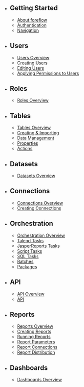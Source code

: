 -   ## Getting Started

    -   [About foreflow](/{{version}}/about)
    -   [Authentication](/{{version}}/authentication)
    -   [Navigation](/{{version}}/navigation)

-   ## Users

    -   [Users Overview](/{{version}}/users-overview)
    -   [Creating Users](/{{version}}/users-create)
    -   [Editing Users](/{{version}}/users-edit)
    -   [Applying Permissions to Users](/{{version}}/users-permissions)

-   ## Roles

    -   [Roles Overview](/{{version}}/roles-overview)

-   ## Tables

    -   [Tables Overview](/{{version}}/tables-overview)
    -   [Creating & Importing](/{{version}}/tables-creating-&-importing)
    -   [Data Management](/{{version}}/tables-data-management)
    -   [Properties](/{{version}}/tables-properties)
    -   [Actions](/{{version}}/tables-actions)

-   ## Datasets

    -   [Datasets Overview](/{{version}}/dataset-overview)

-   ## Connections

    -   [Connections Overview](/{{version}}/connections-overview)
    -   [Creating Connections](/{{version}}/connections-createing)

-   ## Orchestration

    -   [Orchestration Overview](/{{version}}/orchestration-overview)
    -   [Talend Tasks](/{{version}}/orchestration-tasks-talend)
    -   [JasperReports Tasks](/{{version}}/orchestration-tasks-jasperreports)
    -   [Script Tasks](/{{version}}/orchestration-tasks-script)
    -   [SQL Tasks](/{{version}}/orchestration-tasks-sql)
    -   [Batches](/{{version}}/orchestration-batches)
    -   [Packages](/{{version}}/orchestration-Packages)

-   ## API

    -   [API Overview](/{{version}}/api-overview)
    -   [API](/{{version}}/api)

-   ## Reports

    -   [Reports Overview](/{{version}}/reports-overview)
    -   [Creating Reports](/{{version}}/reports-creating)
    -   [Running Reports](/{{version}}/reports-running)
    -   [Report Parameters](/{{version}}/reports-parameters)
    -   [Report Connections](/{{version}}/reports-connections)
    -   [Report Distribution](/{{version}}/reports-distribution)

-   ## Dashboards

    -   [Dashboards Overview](/{{version}}/dashboards-overview)


